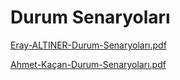 #  Durum Senaryoları

[Eray-ALTINER-Durum-Senaryoları.pdf](https://github.com/user-attachments/files/19511273/Eray-ALTINER-Durum-Senaryolari.pdf)

[Ahmet-Kaçan-Durum-Senaryoları.pdf](https://github.com/user-attachments/files/19511010/Ahmet-Kacan-Durum-Senaryolari.pdf)
